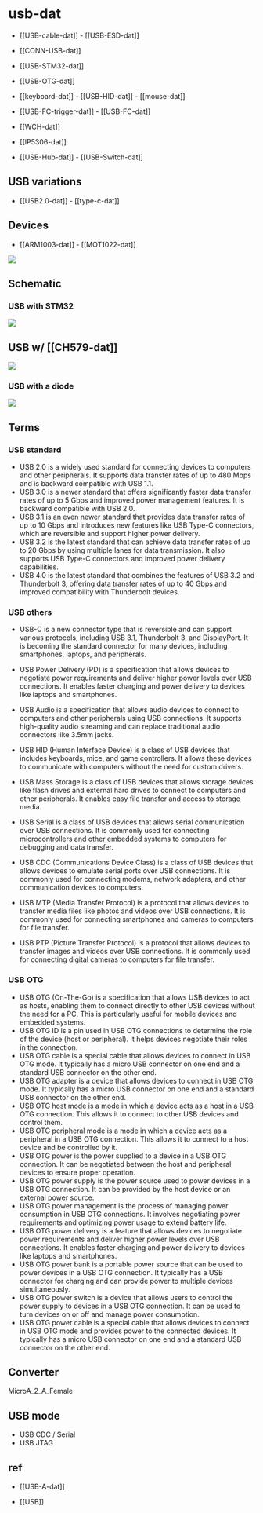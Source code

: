 
# usb-dat 

- [[USB-cable-dat]] - [[USB-ESD-dat]] 

- [[CONN-USB-dat]]

- [[USB-STM32-dat]]

- [[USB-OTG-dat]] 

- [[keyboard-dat]] - [[USB-HID-dat]] - [[mouse-dat]]

- [[USB-FC-trigger-dat]] - [[USB-FC-dat]]

- [[WCH-dat]]

- [[IP5306-dat]]



- [[USB-Hub-dat]] - [[USB-Switch-dat]]


## USB variations 

- [[USB2.0-dat]] - [[type-c-dat]]

## Devices 

- [[ARM1003-dat]] - [[MOT1022-dat]]

![](2024-05-07-16-19-57.png)


## Schematic

### USB with STM32 

![](2024-01-13-17-48-33.png)



## USB w/ [[CH579-dat]]

![](2024-05-06-17-38-37.png)

### USB with a diode 

![](2025-07-10-17-31-16.png)

## Terms 

### USB standard 

- USB 2.0 is a widely used standard for connecting devices to computers and other peripherals. It supports data transfer rates of up to 480 Mbps and is backward compatible with USB 1.1.
- USB 3.0 is a newer standard that offers significantly faster data transfer rates of up to 5 Gbps and improved power management features. It is backward compatible with USB 2.0.
- USB 3.1 is an even newer standard that provides data transfer rates of up to 10 Gbps and introduces new features like USB Type-C connectors, which are reversible and support higher power delivery.
- USB 3.2 is the latest standard that can achieve data transfer rates of up to 20 Gbps by using multiple lanes for data transmission. It also supports USB Type-C connectors and improved power delivery capabilities.
- USB 4.0 is the latest standard that combines the features of USB 3.2 and Thunderbolt 3, offering data transfer rates of up to 40 Gbps and improved compatibility with Thunderbolt devices.

### USB others 

- USB-C is a new connector type that is reversible and can support various protocols, including USB 3.1, Thunderbolt 3, and DisplayPort. It is becoming the standard connector for many devices, including smartphones, laptops, and peripherals.
- USB Power Delivery (PD) is a specification that allows devices to negotiate power requirements and deliver higher power levels over USB connections. It enables faster charging and power delivery to devices like laptops and smartphones.
- USB Audio is a specification that allows audio devices to connect to computers and other peripherals using USB connections. It supports high-quality audio streaming and can replace traditional audio connectors like 3.5mm jacks.
- USB HID (Human Interface Device) is a class of USB devices that includes keyboards, mice, and game controllers. It allows these devices to communicate with computers without the need for custom drivers.

- USB Mass Storage is a class of USB devices that allows storage devices like flash drives and external hard drives to connect to computers and other peripherals. It enables easy file transfer and access to storage media.
- USB Serial is a class of USB devices that allows serial communication over USB connections. It is commonly used for connecting microcontrollers and other embedded systems to computers for debugging and data transfer.
- USB CDC (Communications Device Class) is a class of USB devices that allows devices to emulate serial ports over USB connections. It is commonly used for connecting modems, network adapters, and other communication devices to computers.
- USB MTP (Media Transfer Protocol) is a protocol that allows devices to transfer media files like photos and videos over USB connections. It is commonly used for connecting smartphones and cameras to computers for file transfer.
- USB PTP (Picture Transfer Protocol) is a protocol that allows devices to transfer images and videos over USB connections. It is commonly used for connecting digital cameras to computers for file transfer.

### USB OTG 

- USB OTG (On-The-Go) is a specification that allows USB devices to act as hosts, enabling them to connect directly to other USB devices without the need for a PC. This is particularly useful for mobile devices and embedded systems.
- USB OTG ID is a pin used in USB OTG connections to determine the role of the device (host or peripheral). It helps devices negotiate their roles in the connection.
- USB OTG cable is a special cable that allows devices to connect in USB OTG mode. It typically has a micro USB connector on one end and a standard USB connector on the other end.
- USB OTG adapter is a device that allows devices to connect in USB OTG mode. It typically has a micro USB connector on one end and a standard USB connector on the other end.
- USB OTG host mode is a mode in which a device acts as a host in a USB OTG connection. This allows it to connect to other USB devices and control them.
- USB OTG peripheral mode is a mode in which a device acts as a peripheral in a USB OTG connection. This allows it to connect to a host device and be controlled by it.
- USB OTG power is the power supplied to a device in a USB OTG connection. It can be negotiated between the host and peripheral devices to ensure proper operation.
- USB OTG power supply is the power source used to power devices in a USB OTG connection. It can be provided by the host device or an external power source.
- USB OTG power management is the process of managing power consumption in USB OTG connections. It involves negotiating power requirements and optimizing power usage to extend battery life.
- USB OTG power delivery is a feature that allows devices to negotiate power requirements and deliver higher power levels over USB connections. It enables faster charging and power delivery to devices like laptops and smartphones.
- USB OTG power bank is a portable power source that can be used to power devices in a USB OTG connection. It typically has a USB connector for charging and can provide power to multiple devices simultaneously.
- USB OTG power switch is a device that allows users to control the power supply to devices in a USB OTG connection. It can be used to turn devices on or off and manage power consumption.
- USB OTG power cable is a special cable that allows devices to connect in USB OTG mode and provides power to the connected devices. It typically has a micro USB connector on one end and a standard USB connector on the other end.
  

## Converter 

MicroA_2_A_Female



## USB mode 

- USB CDC / Serial
- USB JTAG 



## ref 

- [[USB-A-dat]]
  
- [[USB]]